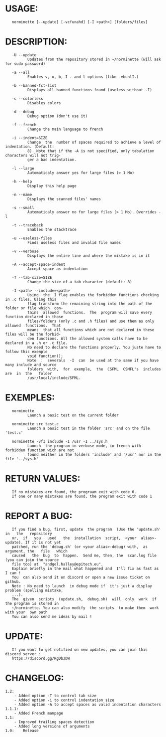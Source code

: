 # USAGE:
       norminette [--update] [-vcfunahd] [-I <path>] [folders/files]

# DESCRIPTION:
       -U --update
              Updates from the repository stored in ~/norminette (will ask for sudo password)

       -a --all
              Enables v, u, b, I . and l options (like -vbunlI.)

       -b --banned-fct-list
              Displays all banned functions found (useless without -I)

       -c --colorless
              Disables colors

       -d --debug
              Debug option (don't use it)

       -f --french
              Change the main language to french

       -i --indent=SIZE
              Change  the  number of spaces required to achieve a level of indentation. (Default:
              8). Note that if the -A is not specified, only tabulation characters will not trig‐
              ger a bad indentation.

       -l --large
              Automaticaly answer yes for large files (> 1 Mo)

       -h --help
              Display this help page

       -n --name
              Displays the scanned files' names

       -s --small
              Automaticaly answer no for large files (> 1 Mo). Overrides -l

       -t --traceback
              Enables the stacktrace

       -u --useless-files
              Finds useless files and invalid file names

       -v --verbose
              Displays the entire line and where the mistake is in it

       -A --accept-space-indent
              Accept space as indentation

       -T --tab-size=SIZE
              Change the size of a tab character (default: 8)

       -I <path> --include=<path>
              Using  the  I flag enables the forbidden functions checking in .c files. Using this
              flag transform the remaining string into the path of the folder or file which  con‐
              tains  allowed  functions.  The  program will save every function declared in those
              files/folders (only .c and .h files) and use them as only allowed  functions.  That
              means  that all functions which are not declared in these files will be the forbid‐
              den functions. All the allowed system calls have to be declared in a .h or .c file.
              No need to declare the functions properly. You juste have to follow this exemple
              void function();
              Note  :  severals  -I  can  be used at the same if you have many include and source
              folders  with,  for  exemple,  the  CSFML  CSMFL's  includes  are  in  the   folder
              /usr/local/include/SFML.

# EXEMPLES:
       norminette
              Launch a basic test on the current folder

       norminette src test.c
              Launch a basic test in the folder 'src' and on the file 'test.c'

       norminette -vfI include -I /usr -I ../sys.h
              Launch  the program in verbose mode, in french with forbidden function wich are not
              found neither in the folders 'include' and '/usr' nor in the file '../sys.h'

# RETURN VALUES:
       If no mistakes are found, the prograam exit with code 0.
       If one or many mistakes are found, the program exit with code 1

# REPORT A BUG:
       If you find a bug, first, update  the program  (Use the 'update.sh'  in   the   repository
       or,  if   you   used   the  installation  script,  <your  alias>-update). If it is not yet
       patched, run the 'debug.sh' (or <your alias>-debug) with,  as argument, the   file   which
       caused   the  bug  to  happen.  Send me, then, the  scan.log file (you can join the source
       file too) at  "andgel.halley@epitech.eu".
       Explain briefly in the mail what happened and  I'll fix as fast as I can !
       You  can also send it on discord or open a new issue ticket on github.
       Note : No need to launch  in debug mode if  it's just a display problem (spelling mistake,
       ...).
       The  given  scripts  (update.sh,  debug.sh)  will  only  work  if the program is stored in
       ~/norminette. You can also modify  the scripts  to make them  work with your  own path
       You can also send me ideas by mail !

# UPDATE:
       If you want to get notified on new updates, you can join this discord server :
       https://discord.gg/RgDbJDW

# CHANGELOG:
	1.2:
		- Added option -T to control tab size
		- Added option -i to control indentation size
		- Added option -A to accept spaces as valid indentation characters
	1.1.1:
		- Added French manpage
	1.1:
		- Improved trailing spaces detection
		- Added long versions of arguments
	1.0:	Release